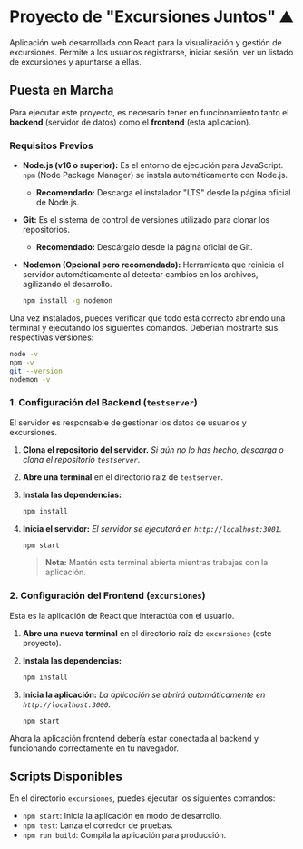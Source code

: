 # Proyecto de "Excursiones Juntos" ⛰️

Aplicación web desarrollada con React para la visualización y gestión de excursiones. Permite a los usuarios registrarse, iniciar sesión, ver un listado de excursiones y apuntarse a ellas.

## Puesta en Marcha

Para ejecutar este proyecto, es necesario tener en funcionamiento tanto el **backend** (servidor de datos) como el **frontend** (esta aplicación).

### Requisitos Previos

- **Node.js (v16 o superior):** Es el entorno de ejecución para JavaScript. `npm` (Node Package Manager) se instala automáticamente con Node.js.

  - **Recomendado:** Descarga el instalador "LTS" desde la página oficial de Node.js.

- **Git:** Es el sistema de control de versiones utilizado para clonar los repositorios.

  - **Recomendado:** Descárgalo desde la página oficial de Git.

- **Nodemon (Opcional pero recomendado):** Herramienta que reinicia el servidor automáticamente al detectar cambios en los archivos, agilizando el desarrollo.
  ```bash
  npm install -g nodemon
  ```

Una vez instalados, puedes verificar que todo está correcto abriendo una terminal y ejecutando los siguientes comandos. Deberían mostrarte sus respectivas versiones:

```bash
node -v
npm -v
git --version
nodemon -v
```

### 1. Configuración del Backend (`testserver`)

El servidor es responsable de gestionar los datos de usuarios y excursiones.

1.  **Clona el repositorio del servidor.**
    _Si aún no lo has hecho, descarga o clona el repositorio `testserver`._

2.  **Abre una terminal** en el directorio raíz de `testserver`.

3.  **Instala las dependencias:**

    ```bash
    npm install
    ```

4.  **Inicia el servidor:**
    _El servidor se ejecutará en `http://localhost:3001`._
    ```bash
    npm start
    ```
    > **Nota:** Mantén esta terminal abierta mientras trabajas con la aplicación.

### 2. Configuración del Frontend (`excursiones`)

Esta es la aplicación de React que interactúa con el usuario.

1.  **Abre una nueva terminal** en el directorio raíz de `excursiones` (este proyecto).

2.  **Instala las dependencias:**

    ```bash
    npm install
    ```

3.  **Inicia la aplicación:**
    _La aplicación se abrirá automáticamente en `http://localhost:3000`._
    ```bash
    npm start
    ```

Ahora la aplicación frontend debería estar conectada al backend y funcionando correctamente en tu navegador.

## Scripts Disponibles

En el directorio `excursiones`, puedes ejecutar los siguientes comandos:

- `npm start`: Inicia la aplicación en modo de desarrollo.
- `npm test`: Lanza el corredor de pruebas.
- `npm run build`: Compila la aplicación para producción.
